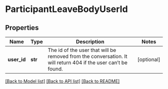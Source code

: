 # ParticipantLeaveBodyUserId

## Properties
Name | Type | Description | Notes
------------ | ------------- | ------------- | -------------
**user_id** | **str** | The id of the user that will be removed from the conversation. It will return 404 if the user can’t be found.  | [optional] 

[[Back to Model list]](../README.md#documentation-for-models) [[Back to API list]](../README.md#documentation-for-api-endpoints) [[Back to README]](../README.md)


